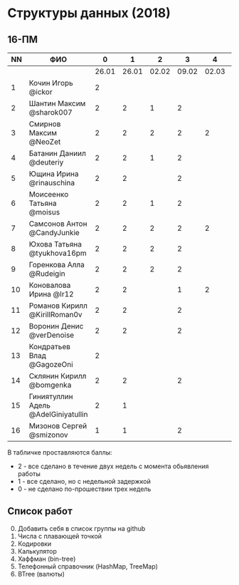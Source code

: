 # Структуры данных (2018)
## 16-ПМ

| NN  | ФИО                                 | 0     | 1     | 2     | 3     | 4     | 5     | 6     |
| --- | ----------------------------------- | ----- | ----- | ----- | ----- | ----- | ----- | ----- |
|     |                                     | 26.01 | 26.01 | 02.02 | 09.02 | 02.03 | 02.03 | 09.03 |
| 1   | Кочин Игорь @ickor                  | 2     |       |       |       |       |       |       |
| 2   | Шантин Максим @sharok007            | 2     | 2     | 1     | 2     |       |       |       |
| 3   | Смирнов Максим @NeoZet              | 2     | 2     | 2     | 2     | 2     |       |       |
| 4   | Батанин Даниил  @deuteriy           | 2     | 2     | 1     | 2     |       |       |       |
| 5   | Ющина Ирина  @rinauschina           | 2     | 2     |       | 2     |       |       |       |
| 6   | Моисеенко Татьяна @moisus           | 2     | 2     | 1     | 2     |       |       |       |
| 7   | Самсонов Антон @CandyJunkie         | 2     | 2     | 2     | 2     | 2     | 2     |       |
| 8   | Юхова Татьяна @tyukhova16pm         | 2     | 2     | 2     | 2     |       |       |       |
| 9   | Горенкова Алла  @Rudeigin           | 2     | 2     | 2     | 2     |       |       |       |
| 10  | Коновалова Ирина @Ir12              | 2     | 2     |       | 1     | 2     |2      |       |
| 11  | Романов Кирилл @KirillRoman0v       | 2     | 2     |       | 2     |       |       |       |
| 12  | Воронин Денис @verDenoise           | 2     | 2     |       | 2     |       |       |       |
| 13  | Кондратьев Влад @GagozeOni          | 2     |       |       |       |       |       |       |
| 14  | Склянин Кирилл @bomgenka            | 2     | 2     |       | 2     |       |       |       |
| 15  | Гиниятуллин Адель @AdelGiniyatullin | 2     | 1     |       |       |       |       |       |
| 16  | Мизонов Сергей @smizonov            | 1     | 1     |       | 2     |       |       |       |

В табличке проставляются баллы:
- 2 - все сделано в течение двух недель с момента обьявления работы
- 1 - все сделано, но с недельной задержкой
- 0 - не сделано по-прошествии трех недель

## Список работ
0. Добавить себя в список группы на github
1. Числа с плавающей точкой
2. Кодировки
3. Калькулятор
4. Хаффман (bin-tree)
5. Телефонный справочник (HashMap, TreeMap)
6. BTree (валюты)
